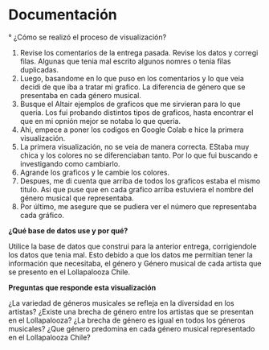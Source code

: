 # Documentación

° ¿Cómo se realizó el proceso de visualización?

1. Revise los comentarios de la entrega pasada. Revise los datos y corregi filas. Algunas que tenia mal escrito algunos nomres o tenia filas duplicadas.
2. Luego, basandome en lo que puso en los comentarios y lo que veia decidi de que iba a tratar mi grafico. La diferencia de género que se presentaba en cada género musical.
3. Busque el Altair ejemplos de graficos que me sirvieran para lo que queria. Los fui probando distintos tipos de graficos, hasta encontrar el que en mi opnión mejor se notaba lo que queria.
4. Ahi, empece a poner los codigos en Google Colab e hice la primera visualización.
5. La primera visualización, no se veia de manera correcta. EStaba muy chica y los colores no se diferenciaban tanto. Por lo que fui buscando e investigando como cambiarlo.
6. Agrande los graficos y le cambie los colores. 
7. Despues, me di cuenta que arriba de todos los graficos estaba el mismo titulo. Asi que puse que en cada grafico arriba estuviera el nombre del género musical que representaba.
8. Por último, me asegure que se pudiera ver el número que representaba cada gráfico.

**¿Qué base de datos use y por qué?** 

Utilice la base de datos que construi para la anterior entrega, corrigiendole los datos que tenia mal. Esto debido a que los datos me permitian tener la información que necesitaba, el género y Género musical de cada artista que se presento en el Lollapalooza Chile.

**Preguntas que responde esta visualización**

¿La variedad de géneros musicales se refleja en la diversidad en los artistas?
¿Existe una brecha de género entre los artistas que se presentan en el Lollapalooza?
¿La brecha de género es igual en todos los géneros musicales?
¿Que género predomina en cada género musical representado en el Lollapalooza Chile?